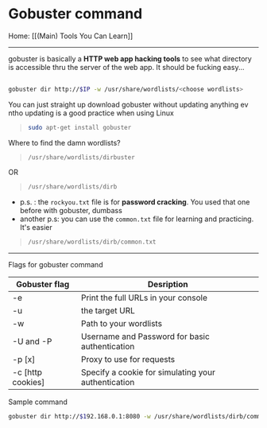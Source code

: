 # Gobuster command

Home: [[(Main) Tools You Can Learn]]

-------------------------------
gobuster is basically a **HTTP web app hacking tools** to see what directory is accessible thru the server of the web app. It should be fucking easy...

```bash
	
gobuster dir http://$IP -w /usr/share/wordlists/<choose wordlists>

```


You can just straight up download gobuster without updating anything ev ntho updating is a good practice when using Linux

> ```bash
> sudo apt-get install gobuster
> ```

Where to find the damn wordlists?

>```bash
>/usr/share/wordlists/dirbuster
>```

OR

>```bash
>/usr/share/wordlists/dirb
>```

- p.s. : the `rockyou.txt` file is for **password cracking**. You used that one before with gobuster, dumbass
- another p.s: you can use the ```common.txt``` file for learning and practicing. It's easier
>```bash
>/usr/share/wordlists/dirb/common.txt
>```

---

Flags for gobuster command

| Gobuster flag | Desription|
| --- | --- |
| -e | Print the full URLs in your console |
| -u | the target URL | 
| -w | Path to your wordlists | 
| -U and -P | Username and Password for basic authentication | 
| -p [x] | Proxy to use for requests | 
| -c [http cookies] | Specify a cookie for simulating your authentication |


Sample command

```bash
gobuster dir http://$192.168.0.1:8080 -w /usr/share/wordlists/dirb/common.txt
```